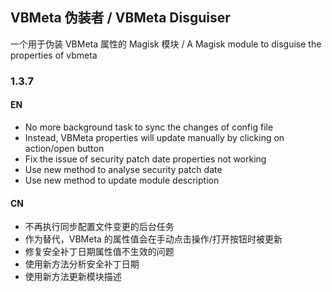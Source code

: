 ## VBMeta 伪装者 / VBMeta Disguiser

一个用于伪装 VBMeta 属性的 Magisk 模块 / A Magisk module to disguise the properties of vbmeta

### 1.3.7

#### EN

- No more background task to sync the changes of config file
- Instead, VBMeta properties will update manually by clicking on action/open button
- Fix the issue of security patch date properties not working
- Use new method to analyse security patch date
- Use new method to update module description

#### CN

- 不再执行同步配置文件变更的后台任务
- 作为替代，VBMeta 的属性值会在手动点击操作/打开按钮时被更新
- 修复安全补丁日期属性值不生效的问题
- 使用新方法分析安全补丁日期
- 使用新方法更新模块描述
